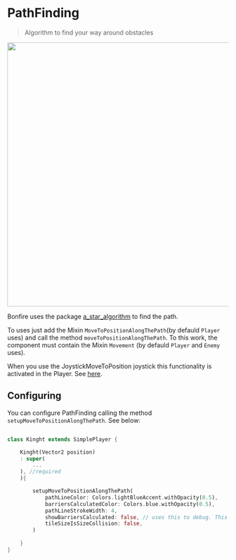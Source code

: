 # PathFinding

> Algorithm to find your way around obstacles

<img src="_media/git_move_along_the_path.gif" width="600"/>

Bonfire uses the package [a_star_algorithm](https://pub.dev/packages/a_star_algorithm) to find  the path.


To uses just add the Mixin `MoveToPositionAlongThePath`(by defauld `Player` uses) and call the method `moveToPositionAlongThePath`. 
To this work, the component must contain the Mixin `Movement` (by defauld `Player` and `Enemy` uses).

When you use the JoystickMoveToPosition joystick this functionality is activated in the Player. See [here](joystick?id=joystickmovetoposition).

## Configuring 

You can configure PathFinding calling the method `setupMoveToPositionAlongThePath`. See below:

```dart

class Kinght extends SimplePlayer {

    Kinght(Vector2 position)
    : super(
        ...
    ), //required
    ){

        setupMoveToPositionAlongThePath(
            pathLineColor: Colors.lightBlueAccent.withOpacity(0.5),
            barriersCalculatedColor: Colors.blue.withOpacity(0.5),
            pathLineStrokeWidth: 4,
            showBarriersCalculated: false, // uses this to debug. This enable show in the map the tiles considered collision by algorithm.
            tileSizeIsSizeCollision: false,
        )
        
    }
}

```


